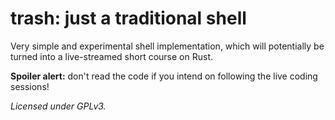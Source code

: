 # **trash**: just a **tra**ditional **sh**ell

Very simple and experimental shell implementation, which will potentially be turned into a live-streamed short course on Rust.

**Spoiler alert:** don't read the code if you intend on following the live coding sessions!

*Licensed under GPLv3.*
